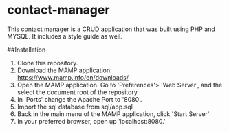 # contact-manager
This contact manager is a CRUD application that was built using PHP and MYSQL. It includes a style guide as well.

##Installation

1. Clone this repository.
2. Download the MAMP application: https://www.mamp.info/en/downloads/
3. Open the MAMP application. Go to 'Preferences'> 'Web Server', and the select the document root of the repository.
4. In 'Ports' change the Apache Port to '8080'.
5. Import the sql database from sql/app.sql
6. Back in the main menu of the MAMP application, click 'Start Server'
7. In your preferred browser, open up 'localhost:8080.'

